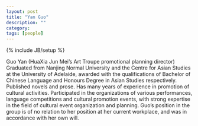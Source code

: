 ```yaml
---
layout: post
title: "Yan Guo"
description: ""
category: 
tags: [people]
---
```

{% include JB/setup %}

Guo Yan (HuaXia Jun Mei’s Art Troupe promotional planning director)
Graduated from Nanjing Normal University and the Centre for Asian Studies at the University of Adelaide, awarded with the qualifications of Bachelor of Chinese Language and Honours Degree in Asian Studies respectively.
Published novels and prose.
Has many years of experience in promotion of cultural activities. Participated in the organizations of various performances, language competitions and cultural promotion events, with strong expertise in the field of cultural event organization and planning.
Guo’s position in the group is of no relation to her position at her current workplace, and was in accordance with her own will.
